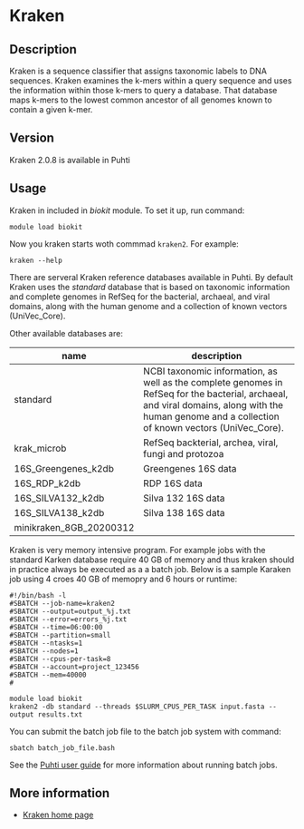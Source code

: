 # Kraken

## Description

Kraken is a sequence classifier that assigns taxonomic labels to DNA sequences. 
Kraken examines the k-mers within a query sequence and uses the information within 
those k-mers to query a database. That database maps k-mers to the lowest common ancestor 
of all genomes known to contain a given k-mer.

## Version

Kraken 2.0.8 is available in Puhti

## Usage

Kraken in included in _biokit_ module. To set it up, run command:
```text
module load biokit
```
Now you kraken starts woth commmad `kraken2`. For example:
```text
kraken --help
```
There are serveral Kraken reference databases available in Puhti. By default Kraken uses the
_standard_ database  that is based on taxonomic information and complete genomes in RefSeq 
for the bacterial, archaeal, and viral domains, along with the human genome and a 
collection of known vectors (UniVec_Core).

Other available databases are:

|name   |description    | 
|------|-----------------|
|standard|  NCBI taxonomic information, as well as the complete genomes in RefSeq for the bacterial, archaeal, and viral domains, along with the human genome and a collection of known vectors (UniVec_Core).|
|krak_microb| RefSeq backterial, archea, viral, fungi and protozoa |
|16S_Greengenes_k2db| Greengenes 16S data |
|16S_RDP_k2db | RDP 16S data |
|16S_SILVA132_k2db| Silva 132 16S data |
|16S_SILVA138_k2db| Silva 138 16S data |
| minikraken_8GB_20200312|            |

Kraken is very memory intensive program. For example jobs with the standard Karken database require 40 GB of memory 
and thus kraken should in practice always be executed as a a batch job. Below is a sample Karaken job using 4 croes
40 GB of memopry and 6 hours or runtime:

```test
#!/bin/bash -l
#SBATCH --job-name=kraken2
#SBATCH --output=output_%j.txt
#SBATCH --error=errors_%j.txt
#SBATCH --time=06:00:00
#SBATCH --partition=small
#SBATCH --ntasks=1
#SBATCH --nodes=1  
#SBATCH --cpus-per-task=8
#SBATCH --account=project_123456
#SBATCH --mem=40000
#

module load biokit
kraken2 -db standard --threads $SLURM_CPUS_PER_TASK input.fasta --output results.txt
```
You can submit the batch job file to the batch job system with command:

```
sbatch batch_job_file.bash
```
See the [Puhti user guide](../computing/running/getting-started.md) for more information about running batch jobs.

## More information

*   [Kraken home page](https://ccb.jhu.edu/software/kraken2/)
